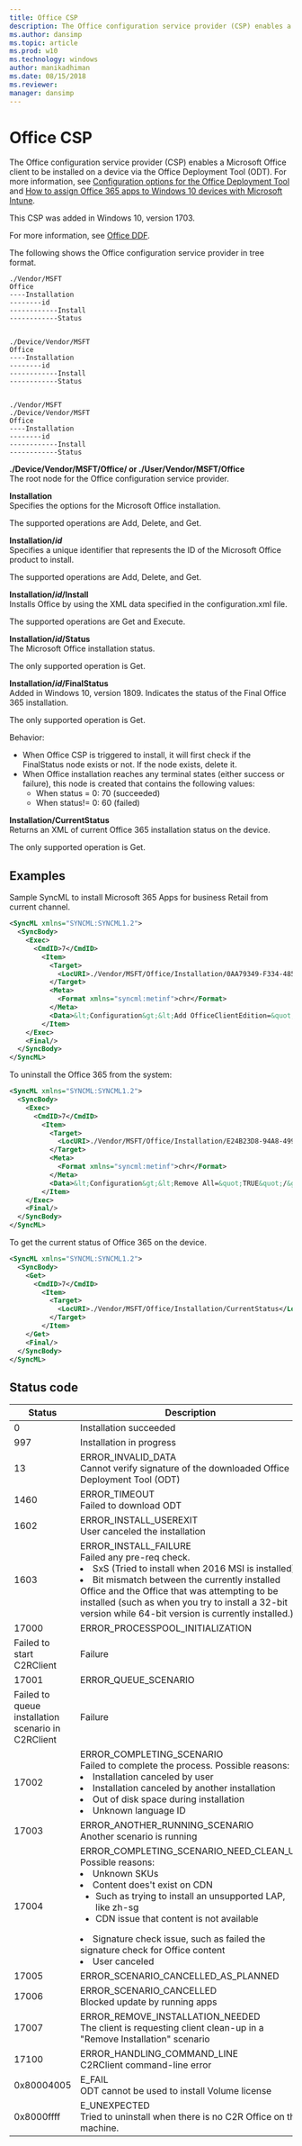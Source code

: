 ```yaml
---
title: Office CSP
description: The Office configuration service provider (CSP) enables a Microsoft Office client to be installed on a device. This CSP was added in Windows 10, version 1703.
ms.author: dansimp
ms.topic: article
ms.prod: w10
ms.technology: windows
author: manikadhiman
ms.date: 08/15/2018
ms.reviewer: 
manager: dansimp
---
```


# Office CSP


The Office configuration service provider (CSP) enables a Microsoft Office client to be installed on a device via the Office Deployment Tool (ODT). For more information, see [Configuration options for the Office Deployment Tool](/deployoffice/office-deployment-tool-configuration-options) and [How to assign Office 365 apps to Windows 10 devices with Microsoft Intune](/intune/apps-add-office365). 

This CSP was added in Windows 10, version 1703.

For more information, see [Office DDF](office-ddf.md).

The following shows the Office configuration service provider in tree format.
```
./Vendor/MSFT
Office
----Installation
--------id
------------Install
------------Status


./Device/Vendor/MSFT
Office
----Installation
--------id
------------Install
------------Status


./Vendor/MSFT
./Device/Vendor/MSFT
Office
----Installation
--------id
------------Install
------------Status
```
<a href="" id="office"></a>**./Device/Vendor/MSFT/Office/ or ./User/Vendor/MSFT/Office**  
The root node for the Office configuration service provider.</p>

<a href="" id="installation"></a>**Installation**  
Specifies the options for the Microsoft Office installation.

The supported operations are Add, Delete, and Get.

<a href="" id="id"></a>**Installation/_id_**  
Specifies a unique identifier that represents the ID of the Microsoft Office product to install. 

The supported operations are Add, Delete, and Get.

<a href="" id="install"></a>**Installation/_id_/Install**  
Installs Office by using the XML data specified in the configuration.xml file. 

The supported operations are Get and Execute.

<a href="" id="status"></a>**Installation/_id_/Status**  
The Microsoft Office installation status. 

The only supported operation is Get.

<a href="" id="finalstatus"></a>**Installation/_id_/FinalStatus**  
Added in Windows 10, version 1809. Indicates the status of the Final Office 365 installation.

The only supported operation is Get.

Behavior:  
-  When Office CSP is triggered to install, it will first check if the FinalStatus node exists or not. If the node exists, delete it.
-  When Office installation reaches any terminal states (either success or failure), this node is created that contains the following values:  
    - When status = 0: 70 (succeeded)
    - When status!= 0: 60 (failed)

<a href="" id="currentstatus"></a>**Installation/CurrentStatus**  
Returns an XML of current Office 365 installation status on the device.

The only supported operation is Get.

## Examples

Sample SyncML to install Microsoft 365 Apps for business Retail from current channel.

```xml
<SyncML xmlns="SYNCML:SYNCML1.2">
  <SyncBody>
    <Exec>
      <CmdID>7</CmdID>
        <Item>
          <Target>
            <LocURI>./Vendor/MSFT/Office/Installation/0AA79349-F334-4859-96E8-B4AB43E9FEA0/install</LocURI>
          </Target>
          <Meta>
            <Format xmlns="syncml:metinf">chr</Format>
          </Meta> 
          <Data>&lt;Configuration&gt;&lt;Add OfficeClientEdition=&quot;32&quot; Channel=&quot;Current&quot;&gt;&lt;Product ID=&quot;O365BusinessRetail&quot;&gt;&lt;Language ID=&quot;en-us&quot; /&gt;&lt;/Product&gt;&lt;/Add&gt;&lt;Display Level=&quot;None&quot; AcceptEULA=&quot;TRUE&quot; /&gt;&lt;/Configuration&gt;</Data>
        </Item>
    </Exec>
    <Final/>
  </SyncBody>
</SyncML>
```

To uninstall the Office 365 from the system:

```xml
<SyncML xmlns="SYNCML:SYNCML1.2">
  <SyncBody>
    <Exec>
      <CmdID>7</CmdID>
        <Item>
          <Target>
            <LocURI>./Vendor/MSFT/Office/Installation/E24B23D8-94A8-4997-9E6E-8FF25025845B/install</LocURI>
          </Target>
          <Meta>
            <Format xmlns="syncml:metinf">chr</Format>
          </Meta> 
          <Data>&lt;Configuration&gt;&lt;Remove All=&quot;TRUE&quot;/&gt;&lt;Display Level=&quot;None&quot; AcceptEULA=&quot;TRUE&quot; /&gt;&lt;/Configuration&gt;</Data>
        </Item>
    </Exec>
    <Final/>
  </SyncBody>
</SyncML>
```

To get the current status of Office 365 on the device.

```xml
<SyncML xmlns="SYNCML:SYNCML1.2">
  <SyncBody>
    <Get>
      <CmdID>7</CmdID>
        <Item>
          <Target>
            <LocURI>./Vendor/MSFT/Office/Installation/CurrentStatus</LocURI>
          </Target>
        </Item>
    </Get>
    <Final/>
  </SyncBody>
</SyncML>
```

## Status code

|Status|Description|Comment|
|--- |--- |--- |
|0|Installation succeeded|OK|
|997|Installation in progress||
|13|ERROR_INVALID_DATA <br>Cannot verify signature of the downloaded Office Deployment Tool (ODT)|Failure|
|1460|ERROR_TIMEOUT <br>Failed to download ODT|Failure|
|1602|ERROR_INSTALL_USEREXIT <br>User canceled the installation|Failure|
|1603|ERROR_INSTALL_FAILURE<br>Failed any pre-req check.<li>SxS (Tried to install when 2016 MSI is installed)<li>Bit mismatch between the currently installed Office and the Office that was attempting to be installed (such as when you try to install a 32-bit version while 64-bit version is currently installed.)|Failure|
|17000|ERROR_PROCESSPOOL_INITIALIZATION 
Failed to start C2RClient|Failure|
|17001|ERROR_QUEUE_SCENARIO 
Failed to queue installation scenario in C2RClient|Failure|
|17002|ERROR_COMPLETING_SCENARIO <br>Failed to complete the process. Possible reasons:<li>Installation canceled by user<li>Installation canceled by another installation<li>Out of disk space during installation <li>Unknown language ID|Failure|
|17003|ERROR_ANOTHER_RUNNING_SCENARIO <br>Another scenario is running|Failure|
|17004|ERROR_COMPLETING_SCENARIO_NEED_CLEAN_UP<br>Possible reasons:<li>Unknown SKUs<li>Content does't exist on CDN<ul><li>Such as trying to install an unsupported LAP, like zh-sg<li>CDN issue that content is not available</li></ul><li>Signature check issue, such as failed the signature check for Office content<li>User canceled|Failure|
|17005|ERROR_SCENARIO_CANCELLED_AS_PLANNED|Failure|
|17006|ERROR_SCENARIO_CANCELLED<br>Blocked update by running apps|Failure|
|17007|ERROR_REMOVE_INSTALLATION_NEEDED<br>The client is requesting client clean-up in a "Remove Installation" scenario|Failure|
|17100|ERROR_HANDLING_COMMAND_LINE<br>C2RClient command-line error|Failure|
|0x80004005|E_FAIL <br>ODT cannot be used to install Volume license|Failure|
|0x8000ffff|E_UNEXPECTED<br>Tried to uninstall when there is no C2R Office on the machine.|Failure|
